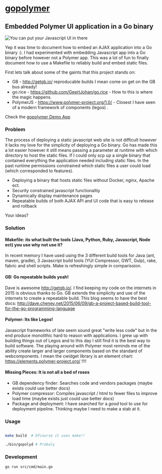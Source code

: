 # [gopolymer](http://gopolymer.lhj.me/)

## Embedded Polymer UI application in a Go binary

![You can put your Javascript UI in there](http://i51.photobucket.com/albums/f381/goldspider/Fark/outofafrica1.jpg "You can put your Javascript UI in there")

Yep it was time to document how to embed an AJAX application into a Go binary :). I had experimented with embedding Javascript app into a Go binary before however not a Polymer app. This was a lot of fun to finally document how to use a Makefile to reliably build and embed static files.

First lets talk about some of the gaints that this project stands on:

* GB - http://getgb.io/ reproducable builds I mean come on get on the GB bus already!
* go.rice - https://github.com/GeertJohan/go.rice - How to this is where the magic happens.
* PolymerJS - https://www.polymer-project.org/1.0/ - Closest I have seen of a modern framework of components (legos) .


Check the [gopolymer Demo App](http://gopolymer.lhj.me/)

### Problem

The process of deploying a static javascript web site is not difficult however it lacks my love for the simplicity of deploying a Go binary. Go has made this a lot easier however it still means passing a parameter at runtime with which directory to host the static files. If I could only scp up a single binary that contained everything the application needed including static files. In the past runtime permissions constrained which static files a user could load (which corresponded to features).

* Deploying a binary that hosts static files without Docker, nginx, Apache ect.
* Security constrained javascript functionaltiy
* Dynamically display maintenance pages
* Repeatable builds of both AJAX API and UI code that is easy to release and rollback


Your ideas?


### Solution

#### Makefile: its what built the tools (Java, Python, Ruby, Javascript, Node ect) you use why not use it?

In recent memory I have used using the 3 different build tools for Java (ant, maven, gradle), 3 Javascript build tools (YUI Compressor, GWT, Gulp), rake, fabric and shell scripts. Make is refreshingly simple in comparission.

#### GB: Go repeatable builds yeah!

Dave is awesome http://getgb.io/. I find keeping my code on the internets in 2015 is obvious thanks to Go. GB extends the simplicity and use of the internets to create a repeatable build. This blog seems to have the best docs: http://dave.cheney.net/2015/06/09/gb-a-project-based-build-tool-for-the-go-programming-language

#### Polymer: Its like Legos!

Javascript frameworks of late seem sound great "write less code" but in the end produce monolithic hard to reason with applications. I grew up with building things out of Legos and to this day I still find it is the best way to build software. The playing around with Polymer most reminds me of the ability create larger and larger components based on the standard of webcomponents. I mean the cwidget library is an element chart: https://elements.polymer-project.org/ !!!!


#### Missing Pieces: It is not all a bed of roses

* GB dependency finder: Searches code and vendors packages (maybe exists could use better docs)
* Polymer compressor: Compiles javascript / html to fewer files to improve load time (maybe exists just could use better docs)
* Package and deployment: I have searched for a _good_ tool to use for deployment pipeline. Thinking maybe I need to make a stab at it. 


### Usage

```bash

make build  # Ofcourse it uses make!!

./bin/gopolyd # Probaly 

```

### Development

```bash
go run src/cmd/main.go
```
